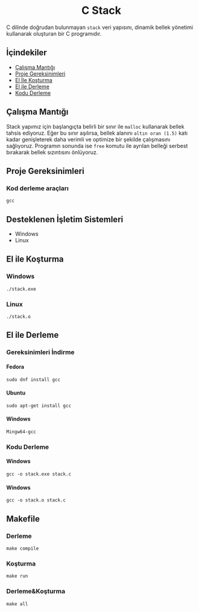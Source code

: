 
# <center>C Stack</center>

C dilinde doğrudan bulunmayan `stack` veri yapısını, dinamik bellek yönetimi kullanarak oluşturan bir C programıdır.


## İçindekiler
- [Çalışma Mantığı](#çalışma-mantığı)
- [Proje Gereksinimleri](#proje-gereksinimleri)  
- [El İle Koşturma](#el-ile-koşturma)  
- [El ile Derleme](#el-ile-derleme)  
- [Kodu Derleme](#kodu-derleme)  
  

## Çalışma Mantığı

Stack yapımız için başlangıçta belirli bir sınır ile `malloc` kullanarak bellek tahsis ediyoruz. Eğer bu sınır aşılırsa, bellek alanını `altın oran (1.5)` katı kadar genişleterek daha verimli ve optimize bir şekilde çalışmasını sağlıyoruz. Programın sonunda ise `free` komutu ile ayrılan belleği serbest bırakarak bellek sızıntısını önlüyoruz.


## Proje Gereksinimleri

### Kod derleme araçları

```
gcc
```

## Desteklenen İşletim Sistemleri

- Windows
- Linux

## El ile Koşturma

### Windows

```
./stack.exe
```

### Linux

```
./stack.o
```

## El ile Derleme

### Gereksinimleri İndirme

#### Fedora

```
sudo dnf install gcc
```

#### Ubuntu

```
sudo apt-get install gcc
```

#### Windows

```
Mingw64-gcc
```

### Kodu Derleme

#### Windows
```
gcc -o stack.exe stack.c
```

#### Windows
```
gcc -o stack.o stack.c
```

## Makefile

### Derleme

```
make compile
```

### Koşturma

```
make run
```

### Derleme&Koşturma
```
make all
```